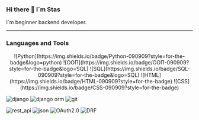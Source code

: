 ### Hi there 👋 I`m Stas

I`m beginner backend developer.
___

### Languages and Tools
 
 

<p align="center">
![Python](https://img.shields.io/badge/Python-090909?style=for-the-badge&logo=python)
![ООП](https://img.shields.io/badge/ООП-090909?style=for-the-badge&logo=SQL)
![SQL](https://img.shields.io/badge/SQL-090909?style=for-the-badge&logo=SQL)
![HTML](https://img.shields.io/badge/HTML-090909?style=for-the-badge)
![CSS](https://img.shields.io/badge/CSS-090909?style=for-the-badge)
</p>

![django](https://img.shields.io/badge/Django-090909?style=for-the-badge&logo=Django)
![django orm](https://img.shields.io/badge/Django_ORM-090909?style=for-the-badge&logo=SQL)
![git](https://img.shields.io/badge/git-090909?style=for-the-badge&logo=git)

![rest_api](https://img.shields.io/badge/rest_api-090909?style=for-the-badge)
![json](https://img.shields.io/badge/json-090909?style=for-the-badge&logo=json)
![OAuth2.0](https://img.shields.io/badge/OAuth2.0-090909?style=for-the-badge)
![DRF](https://img.shields.io/badge/drf-090909?style=for-the-badge)



